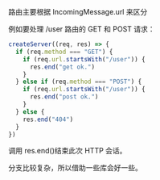 路由主要根据 IncomingMessage.url 来区分

例如要处理 /user 路由的 GET 和 POST 请求：

```ts
createServer((req, res) => {
  if (req.method === "GET") {
    if (req.url.startsWith("/user")) {
      res.end("get ok.")
    }
  } else if (req.method === "POST") {
    if (req.url.startsWith("/user")) {
      res.end("post ok.")
    }
  } else {
    res.end("404")
  }
})
```

调用 res.end()结束此次 HTTP 会话。

分支比较复杂，所以借助一些库会好一些。

